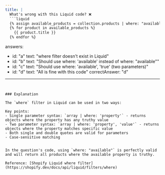 ```yaml
---
title: |
  What's wrong with this Liquid code? ❌
  ```liquid
  {% assign available_products = collection.products | where: "available" %}
  {% for product in available_products %}
    {{ product.title }}
  {% endfor %}
  ```

answers:
  - id: "a"
    text: "where filter doesn't exist in Liquid"
  - id: "b"
    text: "Should use where: 'available' instead of where: \"available\""
  - id: "c"
    text: "Should use where: 'available', 'true' (two parameters)"
  - id: "d"
    text: "All is fine with this code"
correctAnswer: "d"
---
```


### Explanation

The `where` filter in Liquid can be used in two ways:

Key points:
- Single parameter syntax: `array | where: 'property'` - returns objects where the property has any truthy value
- Two parameter syntax: `array | where: 'property', 'value'` - returns objects where the property matches specific value
- Both single and double quotes are valid for parameters
- Case-sensitive matching


In the question's code, using `where: "available"` is perfectly valid and will return all products where the available property is truthy.

Reference: [Shopify Liquid where filter](https://shopify.dev/docs/api/liquid/filters/where) 